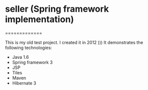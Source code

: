 # seller (Spring framework implementation)
=============

This is my old test project. I created it in 2012 )))
It demonstrates the following technologies:
- Java 1.6
- Spring framework 3
- JSP
- Tiles
- Maven
- Hibernate 3
